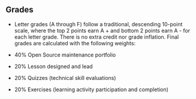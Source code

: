 ## Grades

- Letter grades (A through F) follow a traditional, descending 10-point scale, where the top 2 points earn A + and bottom 2 points earn A - for each letter grade. There is no extra credit nor grade inflation. Final grades are calculated with the following weights:

- 40% Open Source maintenance portfolio
- 20% Lesson designed and lead
- 20% Quizzes (technical skill evaluations)
- 20% Exercises (learning activity participation and completion)

